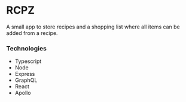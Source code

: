 # RCPZ

A small app to store recipes and a shopping list where all items can be added from a recipe.

### Technologies

- Typescript
- Node
- Express
- GraphQL
- React
- Apollo
